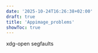 ```yaml
---
date: '2025-10-24T16:26:38+02:00'
draft: true
title: 'Appimage_problems'
showToc: true
---
```


xdg-open segfaults


